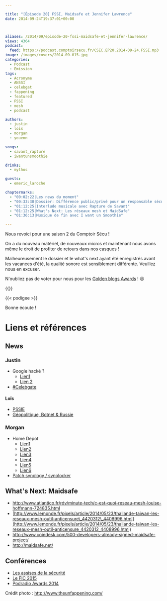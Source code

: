 ```yaml
---

title: "[Épisode 20] FSSI, Maidsafe et Jennifer Lawrence"
date: 2014-09-24T19:37:01+00:00



aliases: /2014/09/episode-20-fssi-maidsafe-et-jennifer-lawrence/
views: 4364
podcast:
  feed: https://podcast.comptoirsecu.fr/CSEC.EP20.2014-09-24.FSSI.mp3
image: /images/covers/2014-09-015.jpg
categories:
  - Podcast
  - Emission
tags:
  - Acronyme
  - ANSSI
  - celebgat
  - fappening
  - featured
  - FSSI
  - mesh
  - podcast

authors:
  - justin
  - lois
  - morgan
  - youenn

songs:
  - savant_rapture
  - iwantunsmoothie

drinks:
  - mythos

guests:
  - emeric_laroche

chaptermarks:
  - "00:02:22|Les news du moment"
  - "00:33:30|Dossier: Différence public/privé pour un responsable sécurité avec le FSSI adjoint du mindef"
  - "01:12:25|Interlude musicale avec Rapture de Savant"
  - "01:12:25|What's Next: Les réseaux mesh et MaidSafe"
  - "01:36:13|Musique de fin avec I want un Smoothie"

---
```


Nous revoici pour une saison 2 du Comptoir Sécu !

On a du nouveau matériel, de nouveaux micros et maintenant nous avons même le droit de profiter de retours dans nos casques !

Malheureusement le dossier et le what's next ayant été enregistrés avant les vacances d'été, la qualité sonore est sensiblement différente. Veuillez nous en excuser.

N'oubliez pas de voter pour nous pour les [Golden blogs Awards](http://www.golden-blog-awards.fr/blogs/le-comptoir-secu.html) ! 😉

{{<chaptermarks>}}

{{< podigee >}}


Bonne écoute !

# Liens et références

## News

### Justin

- Google hacké ?
  - [Lien1](http://www.nextinpact.com/news/89829-mots-passe-gmail-dans-nature-fuite-a-relativiser.htm)
  - [Lien 2](http://www.undernews.fr/hacking-hacktivisme/leak-5-millions-didentifiants-gmail-vole-via-phishing-diffuses.html)
- [#Celebgate](http://www.undernews.fr/hacking-hacktivisme/leak-photos-de-stars-nues-une-attaque-ciblee-selon-apple-pas-de-faille-icloud.html)

#### Loïs

- [PSSIE](http://www.ssi.gouv.fr/fr/menu/actualites/le-premier-ministre-dote-l-etat-de-sa-premiere-politique-globale-de-securite.html)
- [Géopolitique, Botnet & Russie](http://www.scmagazine.com/hackers-deliver-kelihos-to-users-sympathetic-to-russian-cause/article/368322/)

### Morgan

- Home Depot
  - [Lien1](http://krebsonsecurity.com/2014/09/home-depot-56m-cards-impacted-malware-contained/)
  - [Lien2](http://www.infosecisland.com/blogview/23983-No-Quick-Fixes-for-Home-Depot-After-Record-Cyberattack.html)
  - [Lien3](http://www.csoonline.com/article/2604320/data-protection/what-you-need-to-know-about-the-home-depot-data-breach.html)
  - [Lien4](http://nakedsecurity.sophos.com/2014/09/09/home-depot-says-er-yes-we-did-have-a-breach-actually)
  - [Lien5](http://www.01net.com/editorial/626472/home-depot-a-bien-ete-pirate/)
  - [Lien6](http://krebsonsecurity.com/2014/09/home-depot-hit-by-same-malware-as-target/)
- [Patch synology / synolocker](http://www.nextinpact.com/news/89853-synology-nouvelle-mise-a-jour-importante-dsm-pour-cause-securite.htm)



## What's Next: Maidsafe

- <http://www.atlantico.fr/rdv/minute-tech/c-est-quoi-reseau-mesh-louise-hoffmann-724835.html>
- [http://www.lemonde.fr/pixels/article/2014/05/23/thailande-taiwan-les-reseaux-mesh-outil-anticensure\_4420312\_4408996.html](http://www.lemonde.fr/pixels/article/2014/05/23/thailande-taiwan-les-reseaux-mesh-outil-anticensure_4420312_4408996.html)
- <http://www.coindesk.com/500-developers-already-signed-maidsafe-project/>
- <http://maidsafe.net/>



## Conférences

- [Les assises de la sécurité](http://www.les-assises-de-la-securite.com/)
- [Le FIC 2015](http://www.forum-fic.com/2015/)
- [Podradio Awards 2014](http://podradio.fr/news/post/49)

Crédit photo : <http://www.theunfappening.com/>
